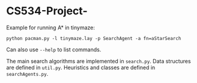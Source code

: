 # CS534-Project-
Example for running A* in tinymaze:

`python pacman.py -l tinymaze.lay -p SearchAgent -a fn=aStarSearch`

Can also use `--help` to list commands.

The main search algorithms are implemented in `search.py`. Data structures are defined in  `util.py`. 
Heuristics and classes are defined in `searchAgents.py`.
